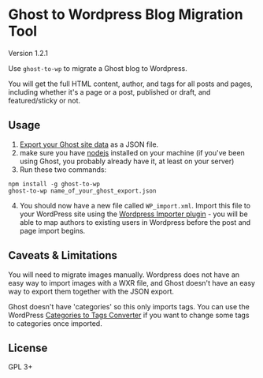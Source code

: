 # Ghost to Wordpress Blog Migration Tool

Version 1.2.1

Use `ghost-to-wp` to migrate a Ghost blog to Wordpress.

You will get the full HTML content, author, and tags for all posts and pages, including whether it's a page or a post, published or draft, and featured/sticky or not.

## Usage

1. [Export your Ghost site data](https://ghost.org/faq/the-importer) as a JSON file.
2. make sure you have [nodejs](https://nodejs.org/en/) installed on your machine (if you've been using Ghost, you probably already have it, at least on your server)
3. Run these two commands:
```shell
npm install -g ghost-to-wp
ghost-to-wp name_of_your_ghost_export.json
```
4. You should now have a new file called `WP_import.xml`. Import this file to your WordPress site using the [Wordpress Importer plugin](https://wordpress.org/plugins/wordpress-importer/) - you will be able to map authors to existing users in Wordpress before the post and page import begins.

## Caveats & Limitations

You will need to migrate images manually. Wordpress does not have an easy way to import images with a WXR file, and Ghost doesn't have an easy way to export them together with the JSON export.

Ghost doesn't have 'categories' so this only imports tags. You can use the WordPress [Categories to Tags Converter](https://wordpress.org/plugins/wpcat2tag-importer/) if you want to change some tags to categories once imported.

## License

GPL 3+